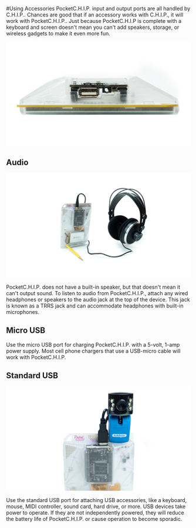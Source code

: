#Using Accessories
PocketC.H.I.P. input and output ports are all handled by C.H.I.P.. Chances are good that if an accessory works with C.H.I.P., it will work with PocketC.H.I.P.. Just because PocketC.H.I.P is complete with a keyboard and screen doesn't mean you can't add speakers, storage, or wireless gadgets to make it even more fun. 

![Accessory ports](images/ports.jpg)

## Audio

![Headphones](images/headphones.jpg)

PocketC.H.I.P. does not have a built-in speaker, but that doesn't mean it can't output sound. To listen to audio from PocketC.H.I.P., attach any wired headphones or speakers to the audio jack at the top of the device. This jack is known as a TRRS jack and can accommodate headphones with built-in microphones. 

## Micro USB

Use the micro USB port for charging PocketC.H.I.P. with a 5-volt, 1-amp power supply. Most cell phone chargers that use a USB-micro cable will work with PocketC.H.I.P.

## Standard USB

![Webcam](images/webcam.jpg)

Use the standard USB port for attaching USB accessories, like a keyboard, mouse, MIDI controller, sound card, hard drive, or more. USB devices take power to operate. If they are not independently powered, they will reduce the battery life of PocketC.H.I.P. or cause operation to become sporadic.

